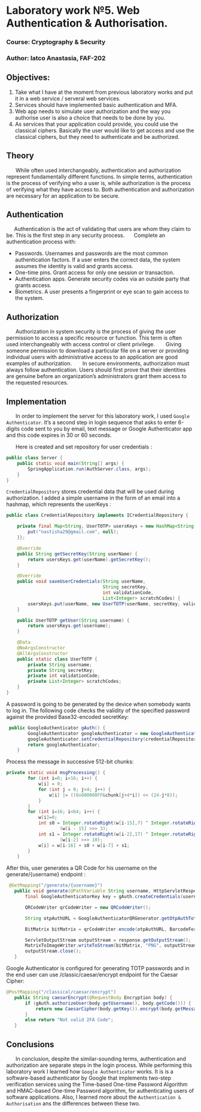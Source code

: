 # Laboratory work №5. Web Authentication & Authorisation.

### Course: Cryptography & Security
### Author: Iatco Anastasia, FAF-202

## Objectives:

1. Take what I have at the moment from previous laboratory works and put it in a web service / serveral web services.
2. Services should have implemented basic authentication and MFA.
3. Web app needs to simulate user authorization and the way you authorise user is also a choice that needs to be done by you.
4. As services that your application could provide, you could use the classical ciphers. Basically the user would like to get access and use the classical ciphers, but they need to authenticate and be authorized.

## Theory
&ensp;&ensp;&ensp; While often used interchangeably, authentication and authorization represent fundamentally different functions. In simple terms, authentication is the process of verifying who a user is, while authorization is the process of verifying what they have access to. Both authentication and authorization are necessary for an application to be secure. 

## Authentication
&ensp;&ensp;&ensp;Authentication is the act of validating that users are whom they claim to be. This is the first step in any security process. 
&ensp;&ensp;&ensp;Complete an authentication process with:
- Passwords. Usernames and passwords are the most common authentication factors. If a user enters the correct data, the system assumes the identity is valid and grants access.
- One-time pins. Grant access for only one session or transaction.
- Authentication apps. Generate security codes via an outside party that grants access.
- Biometrics. A user presents a fingerprint or eye scan to gain access to the system. 

## Authorization
&ensp;&ensp;&ensp; Authorization in system security is the process of giving the user permission to access a specific resource or function. This term is often used interchangeably with access control or client privilege.
&ensp;&ensp;&ensp; Giving someone permission to download a particular file on a server or providing individual users with administrative access to an application are good examples of authorization.
&ensp;&ensp;&ensp; In secure environments, authorization must always follow authentication. Users should first prove that their identities are genuine before an organization’s administrators grant them access to the requested resources.

## Implementation
&ensp;&ensp;&ensp; In order to implement the server for this laboratory work, I used ``Google Authenticator``. It’s a second step in login sequence that asks to enter 6-digits code sent to you by email, text message or Google Authenticator app and this code expires in 30 or 60 seconds.

&ensp;&ensp;&ensp; Here is created and set repository for user credentials :
```java
public class Server {
    public static void main(String[] args) {
        SpringApplication.run(AuthServer.class, args);
    }
}
```
``CredentialRepository`` stores credential data that will be used during authorization. I added a simple username in the form of an email into a hashmap, which represents the userKeys :
```java
public class CredentialRepository implements ICredentialRepository {

    private final Map<String, UserTOTP> usersKeys = new HashMap<String, UserTOTP>() {{
        put("nastisha29@gmail.com", null);
    }};

    @Override
    public String getSecretKey(String userName) {
        return usersKeys.get(userName).getSecretKey();
    }

    @Override
    public void saveUserCredentials(String userName,
                                    String secretKey,
                                    int validationCode,
                                    List<Integer> scratchCodes) {
        usersKeys.put(userName, new UserTOTP(userName, secretKey, validationCode, scratchCodes));
    }

    public UserTOTP getUser(String username) {
        return usersKeys.get(username);
    }

    @Data
    @NoArgsConstructor
    @AllArgsConstructor
    public static class UserTOTP {
        private String username;
        private String secretKey;
        private int validationCode;
        private List<Integer> scratchCodes;
    }
}
```
A password is going to be generated by the device when somebody wants to log in. The following code checks the validity of the specified password against the provided Base32-encoded secretKey:

```java
 public GoogleAuthenticator gAuth() {
        GoogleAuthenticator googleAuthenticator = new GoogleAuthenticator();
        googleAuthenticator.setCredentialRepository(credentialRepository);
        return googleAuthenticator;
    }
```

Process the message in successive 512-bit chunks:

```java
private static void msgProcessing() {
        for (int i=0; i<16; i++) {
            w[i] = 0;
            for (int j = 0; j<4; j++) {
                w[i] |= ((0x000000FF&chunk[j+4*i]) << (24-j*8));
            }
        }
        for (int i=16; i<64; i++) {
        	w[i]=0;
            int s0 = Integer.rotateRight(w[i-15],7) ^ Integer.rotateRight(w[i-15],18) ^
                    (w[i - 15] >>> 3);
            int s1 = Integer.rotateRight(w[i-2],17) ^ Integer.rotateRight(w[i-2],19) ^
                    (w[i-2] >>> 10);
            w[i] = w[i-16] + s0 + w[i-7] + s1;
        }
    }
```

After this, user generates a QR Code for his username on the generate/{username} endpoint :
 ```java
  @GetMapping("/generate/{username}")
    public void generate(@PathVariable String username, HttpServletResponse response) {
        final GoogleAuthenticatorKey key = gAuth.createCredentials(username);

        QRCodeWriter qrCodeWriter = new QRCodeWriter();

        String otpAuthURL = GoogleAuthenticatorQRGenerator.getOtpAuthTotpURL("CS-LAB", username, key);

        BitMatrix bitMatrix = qrCodeWriter.encode(otpAuthURL, BarcodeFormat.QR_CODE, 200, 200);

        ServletOutputStream outputStream = response.getOutputStream();
        MatrixToImageWriter.writeToStream(bitMatrix, "PNG", outputStream);
        outputStream.close();
    }
 ```
Google Authenticator is configured for generating TOTP passwords and in the end user can use /classic/caesar/encrypt endpoint for the Caesar Cipher:
 
 ```java
 @PostMapping("/classical/caesar/encrypt")
    public String caesarEncrypt(@RequestBody Encryption body) {
        if (gAuth.authorizeUser(body.getUsername(), body.getCode())) {
            return new CaesarCipher(body.getKey()).encrypt(body.getMessage());
        }
        else return "Not valid 2FA Code";
    }
 ```

## Conclusions
&ensp;&ensp;&ensp; In conclusion, despite the similar-sounding terms, authentication and authorization are separate steps in the login process. While performing this laboratory work I learned how ``Google Authenticator`` works. It is is a software-based authenticator by Google that implements two-step verification services using the Time-based One-time Password Algorithm and HMAC-based One-time Password algorithm, for authenticating users of software applications. Also, I learned more about the ``Authentication & Authorisation`` ans the differences between these two.